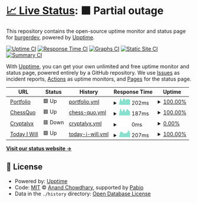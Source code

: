 # [📈 Live Status](https://status.chessquo.com): <!--live status--> **🟧 Partial outage**

This repository contains the open-source uptime monitor and status page for [burgerdev](https://matthewhajec.dev/), powered by [Upptime](https://github.com/upptime/upptime).

[![Uptime CI](https://github.com/matthew-hajec/chessquo-status/workflows/Uptime%20CI/badge.svg)](https://github.com/matthew-hajec/chessquo-status/actions?query=workflow%3A%22Uptime+CI%22)
[![Response Time CI](https://github.com/matthew-hajec/chessquo-status/workflows/Response%20Time%20CI/badge.svg)](https://github.com/matthew-hajec/chessquo-status/actions?query=workflow%3A%22Response+Time+CI%22)
[![Graphs CI](https://github.com/matthew-hajec/chessquo-status/workflows/Graphs%20CI/badge.svg)](https://github.com/matthew-hajec/chessquo-status/actions?query=workflow%3A%22Graphs+CI%22)
[![Static Site CI](https://github.com/matthew-hajec/chessquo-status/workflows/Static%20Site%20CI/badge.svg)](https://github.com/matthew-hajec/chessquo-status/actions?query=workflow%3A%22Static+Site+CI%22)
[![Summary CI](https://github.com/matthew-hajec/chessquo-status/workflows/Summary%20CI/badge.svg)](https://github.com/matthew-hajec/chessquo-status/actions?query=workflow%3A%22Summary+CI%22)

With [Upptime](https://upptime.js.org), you can get your own unlimited and free uptime monitor and status page, powered entirely by a GitHub repository. We use [Issues](https://github.com/matthew-hajec/chessquo-status/issues) as incident reports, [Actions](https://github.com/matthew-hajec/chessquo-status/actions) as uptime monitors, and [Pages](https://status.chessquo.com) for the status page.

<!--start: status pages-->
<!-- This summary is generated by Upptime (https://github.com/upptime/upptime) -->
<!-- Do not edit this manually, your changes will be overwritten -->
<!-- prettier-ignore -->
| URL | Status | History | Response Time | Uptime |
| --- | ------ | ------- | ------------- | ------ |
| <img alt="" src="https://icons.duckduckgo.com/ip3/matthewhajec.dev.ico" height="13"> [Portfolio](https://matthewhajec.dev/) | 🟩 Up | [portfolio.yml](https://github.com/matthew-hajec/portfolio_upptime/commits/HEAD/history/portfolio.yml) | <details><summary><img alt="Response time graph" src="./graphs/portfolio/response-time-week.png" height="20"> 202ms</summary><br><a href="https://status.matthewhajec.dev/history/portfolio"><img alt="Response time 218" src="https://img.shields.io/endpoint?url=https%3A%2F%2Fraw.githubusercontent.com%2Fmatthew-hajec%2Fportfolio_upptime%2FHEAD%2Fapi%2Fportfolio%2Fresponse-time.json"></a><br><a href="https://status.matthewhajec.dev/history/portfolio"><img alt="24-hour response time 173" src="https://img.shields.io/endpoint?url=https%3A%2F%2Fraw.githubusercontent.com%2Fmatthew-hajec%2Fportfolio_upptime%2FHEAD%2Fapi%2Fportfolio%2Fresponse-time-day.json"></a><br><a href="https://status.matthewhajec.dev/history/portfolio"><img alt="7-day response time 202" src="https://img.shields.io/endpoint?url=https%3A%2F%2Fraw.githubusercontent.com%2Fmatthew-hajec%2Fportfolio_upptime%2FHEAD%2Fapi%2Fportfolio%2Fresponse-time-week.json"></a><br><a href="https://status.matthewhajec.dev/history/portfolio"><img alt="30-day response time 212" src="https://img.shields.io/endpoint?url=https%3A%2F%2Fraw.githubusercontent.com%2Fmatthew-hajec%2Fportfolio_upptime%2FHEAD%2Fapi%2Fportfolio%2Fresponse-time-month.json"></a><br><a href="https://status.matthewhajec.dev/history/portfolio"><img alt="1-year response time 218" src="https://img.shields.io/endpoint?url=https%3A%2F%2Fraw.githubusercontent.com%2Fmatthew-hajec%2Fportfolio_upptime%2FHEAD%2Fapi%2Fportfolio%2Fresponse-time-year.json"></a></details> | <details><summary><a href="https://status.matthewhajec.dev/history/portfolio">100.00%</a></summary><a href="https://status.matthewhajec.dev/history/portfolio"><img alt="All-time uptime 100.00%" src="https://img.shields.io/endpoint?url=https%3A%2F%2Fraw.githubusercontent.com%2Fmatthew-hajec%2Fportfolio_upptime%2FHEAD%2Fapi%2Fportfolio%2Fuptime.json"></a><br><a href="https://status.matthewhajec.dev/history/portfolio"><img alt="24-hour uptime 100.00%" src="https://img.shields.io/endpoint?url=https%3A%2F%2Fraw.githubusercontent.com%2Fmatthew-hajec%2Fportfolio_upptime%2FHEAD%2Fapi%2Fportfolio%2Fuptime-day.json"></a><br><a href="https://status.matthewhajec.dev/history/portfolio"><img alt="7-day uptime 100.00%" src="https://img.shields.io/endpoint?url=https%3A%2F%2Fraw.githubusercontent.com%2Fmatthew-hajec%2Fportfolio_upptime%2FHEAD%2Fapi%2Fportfolio%2Fuptime-week.json"></a><br><a href="https://status.matthewhajec.dev/history/portfolio"><img alt="30-day uptime 100.00%" src="https://img.shields.io/endpoint?url=https%3A%2F%2Fraw.githubusercontent.com%2Fmatthew-hajec%2Fportfolio_upptime%2FHEAD%2Fapi%2Fportfolio%2Fuptime-month.json"></a><br><a href="https://status.matthewhajec.dev/history/portfolio"><img alt="1-year uptime 100.00%" src="https://img.shields.io/endpoint?url=https%3A%2F%2Fraw.githubusercontent.com%2Fmatthew-hajec%2Fportfolio_upptime%2FHEAD%2Fapi%2Fportfolio%2Fuptime-year.json"></a></details>
| <img alt="" src="https://icons.duckduckgo.com/ip3/chessquo.com.ico" height="13"> [ChessQuo](https://chessquo.com/) | 🟩 Up | [chess-quo.yml](https://github.com/matthew-hajec/portfolio_upptime/commits/HEAD/history/chess-quo.yml) | <details><summary><img alt="Response time graph" src="./graphs/chess-quo/response-time-week.png" height="20"> 187ms</summary><br><a href="https://status.matthewhajec.dev/history/chess-quo"><img alt="Response time 193" src="https://img.shields.io/endpoint?url=https%3A%2F%2Fraw.githubusercontent.com%2Fmatthew-hajec%2Fportfolio_upptime%2FHEAD%2Fapi%2Fchess-quo%2Fresponse-time.json"></a><br><a href="https://status.matthewhajec.dev/history/chess-quo"><img alt="24-hour response time 147" src="https://img.shields.io/endpoint?url=https%3A%2F%2Fraw.githubusercontent.com%2Fmatthew-hajec%2Fportfolio_upptime%2FHEAD%2Fapi%2Fchess-quo%2Fresponse-time-day.json"></a><br><a href="https://status.matthewhajec.dev/history/chess-quo"><img alt="7-day response time 187" src="https://img.shields.io/endpoint?url=https%3A%2F%2Fraw.githubusercontent.com%2Fmatthew-hajec%2Fportfolio_upptime%2FHEAD%2Fapi%2Fchess-quo%2Fresponse-time-week.json"></a><br><a href="https://status.matthewhajec.dev/history/chess-quo"><img alt="30-day response time 190" src="https://img.shields.io/endpoint?url=https%3A%2F%2Fraw.githubusercontent.com%2Fmatthew-hajec%2Fportfolio_upptime%2FHEAD%2Fapi%2Fchess-quo%2Fresponse-time-month.json"></a><br><a href="https://status.matthewhajec.dev/history/chess-quo"><img alt="1-year response time 193" src="https://img.shields.io/endpoint?url=https%3A%2F%2Fraw.githubusercontent.com%2Fmatthew-hajec%2Fportfolio_upptime%2FHEAD%2Fapi%2Fchess-quo%2Fresponse-time-year.json"></a></details> | <details><summary><a href="https://status.matthewhajec.dev/history/chess-quo">100.00%</a></summary><a href="https://status.matthewhajec.dev/history/chess-quo"><img alt="All-time uptime 100.00%" src="https://img.shields.io/endpoint?url=https%3A%2F%2Fraw.githubusercontent.com%2Fmatthew-hajec%2Fportfolio_upptime%2FHEAD%2Fapi%2Fchess-quo%2Fuptime.json"></a><br><a href="https://status.matthewhajec.dev/history/chess-quo"><img alt="24-hour uptime 100.00%" src="https://img.shields.io/endpoint?url=https%3A%2F%2Fraw.githubusercontent.com%2Fmatthew-hajec%2Fportfolio_upptime%2FHEAD%2Fapi%2Fchess-quo%2Fuptime-day.json"></a><br><a href="https://status.matthewhajec.dev/history/chess-quo"><img alt="7-day uptime 100.00%" src="https://img.shields.io/endpoint?url=https%3A%2F%2Fraw.githubusercontent.com%2Fmatthew-hajec%2Fportfolio_upptime%2FHEAD%2Fapi%2Fchess-quo%2Fuptime-week.json"></a><br><a href="https://status.matthewhajec.dev/history/chess-quo"><img alt="30-day uptime 100.00%" src="https://img.shields.io/endpoint?url=https%3A%2F%2Fraw.githubusercontent.com%2Fmatthew-hajec%2Fportfolio_upptime%2FHEAD%2Fapi%2Fchess-quo%2Fuptime-month.json"></a><br><a href="https://status.matthewhajec.dev/history/chess-quo"><img alt="1-year uptime 100.00%" src="https://img.shields.io/endpoint?url=https%3A%2F%2Fraw.githubusercontent.com%2Fmatthew-hajec%2Fportfolio_upptime%2FHEAD%2Fapi%2Fchess-quo%2Fuptime-year.json"></a></details>
| <img alt="" src="https://icons.duckduckgo.com/ip3/cryptalyx.com.ico" height="13"> [Cryptalyx](https://cryptalyx.com/) | 🟥 Down | [cryptalyx.yml](https://github.com/matthew-hajec/portfolio_upptime/commits/HEAD/history/cryptalyx.yml) | <details><summary><img alt="Response time graph" src="./graphs/cryptalyx/response-time-week.png" height="20"> 0ms</summary><br><a href="https://status.matthewhajec.dev/history/cryptalyx"><img alt="Response time 154" src="https://img.shields.io/endpoint?url=https%3A%2F%2Fraw.githubusercontent.com%2Fmatthew-hajec%2Fportfolio_upptime%2FHEAD%2Fapi%2Fcryptalyx%2Fresponse-time.json"></a><br><a href="https://status.matthewhajec.dev/history/cryptalyx"><img alt="24-hour response time 0" src="https://img.shields.io/endpoint?url=https%3A%2F%2Fraw.githubusercontent.com%2Fmatthew-hajec%2Fportfolio_upptime%2FHEAD%2Fapi%2Fcryptalyx%2Fresponse-time-day.json"></a><br><a href="https://status.matthewhajec.dev/history/cryptalyx"><img alt="7-day response time 0" src="https://img.shields.io/endpoint?url=https%3A%2F%2Fraw.githubusercontent.com%2Fmatthew-hajec%2Fportfolio_upptime%2FHEAD%2Fapi%2Fcryptalyx%2Fresponse-time-week.json"></a><br><a href="https://status.matthewhajec.dev/history/cryptalyx"><img alt="30-day response time 0" src="https://img.shields.io/endpoint?url=https%3A%2F%2Fraw.githubusercontent.com%2Fmatthew-hajec%2Fportfolio_upptime%2FHEAD%2Fapi%2Fcryptalyx%2Fresponse-time-month.json"></a><br><a href="https://status.matthewhajec.dev/history/cryptalyx"><img alt="1-year response time 154" src="https://img.shields.io/endpoint?url=https%3A%2F%2Fraw.githubusercontent.com%2Fmatthew-hajec%2Fportfolio_upptime%2FHEAD%2Fapi%2Fcryptalyx%2Fresponse-time-year.json"></a></details> | <details><summary><a href="https://status.matthewhajec.dev/history/cryptalyx">0.00%</a></summary><a href="https://status.matthewhajec.dev/history/cryptalyx"><img alt="All-time uptime 38.69%" src="https://img.shields.io/endpoint?url=https%3A%2F%2Fraw.githubusercontent.com%2Fmatthew-hajec%2Fportfolio_upptime%2FHEAD%2Fapi%2Fcryptalyx%2Fuptime.json"></a><br><a href="https://status.matthewhajec.dev/history/cryptalyx"><img alt="24-hour uptime 0.00%" src="https://img.shields.io/endpoint?url=https%3A%2F%2Fraw.githubusercontent.com%2Fmatthew-hajec%2Fportfolio_upptime%2FHEAD%2Fapi%2Fcryptalyx%2Fuptime-day.json"></a><br><a href="https://status.matthewhajec.dev/history/cryptalyx"><img alt="7-day uptime 0.00%" src="https://img.shields.io/endpoint?url=https%3A%2F%2Fraw.githubusercontent.com%2Fmatthew-hajec%2Fportfolio_upptime%2FHEAD%2Fapi%2Fcryptalyx%2Fuptime-week.json"></a><br><a href="https://status.matthewhajec.dev/history/cryptalyx"><img alt="30-day uptime 0.00%" src="https://img.shields.io/endpoint?url=https%3A%2F%2Fraw.githubusercontent.com%2Fmatthew-hajec%2Fportfolio_upptime%2FHEAD%2Fapi%2Fcryptalyx%2Fuptime-month.json"></a><br><a href="https://status.matthewhajec.dev/history/cryptalyx"><img alt="1-year uptime 38.69%" src="https://img.shields.io/endpoint?url=https%3A%2F%2Fraw.githubusercontent.com%2Fmatthew-hajec%2Fportfolio_upptime%2FHEAD%2Fapi%2Fcryptalyx%2Fuptime-year.json"></a></details>
| <img alt="" src="https://icons.duckduckgo.com/ip3/bangrew.com.ico" height="13"> [Today I Will](https://bangrew.com/) | 🟩 Up | [today-i-will.yml](https://github.com/matthew-hajec/portfolio_upptime/commits/HEAD/history/today-i-will.yml) | <details><summary><img alt="Response time graph" src="./graphs/today-i-will/response-time-week.png" height="20"> 207ms</summary><br><a href="https://status.matthewhajec.dev/history/today-i-will"><img alt="Response time 235" src="https://img.shields.io/endpoint?url=https%3A%2F%2Fraw.githubusercontent.com%2Fmatthew-hajec%2Fportfolio_upptime%2FHEAD%2Fapi%2Ftoday-i-will%2Fresponse-time.json"></a><br><a href="https://status.matthewhajec.dev/history/today-i-will"><img alt="24-hour response time 145" src="https://img.shields.io/endpoint?url=https%3A%2F%2Fraw.githubusercontent.com%2Fmatthew-hajec%2Fportfolio_upptime%2FHEAD%2Fapi%2Ftoday-i-will%2Fresponse-time-day.json"></a><br><a href="https://status.matthewhajec.dev/history/today-i-will"><img alt="7-day response time 207" src="https://img.shields.io/endpoint?url=https%3A%2F%2Fraw.githubusercontent.com%2Fmatthew-hajec%2Fportfolio_upptime%2FHEAD%2Fapi%2Ftoday-i-will%2Fresponse-time-week.json"></a><br><a href="https://status.matthewhajec.dev/history/today-i-will"><img alt="30-day response time 196" src="https://img.shields.io/endpoint?url=https%3A%2F%2Fraw.githubusercontent.com%2Fmatthew-hajec%2Fportfolio_upptime%2FHEAD%2Fapi%2Ftoday-i-will%2Fresponse-time-month.json"></a><br><a href="https://status.matthewhajec.dev/history/today-i-will"><img alt="1-year response time 235" src="https://img.shields.io/endpoint?url=https%3A%2F%2Fraw.githubusercontent.com%2Fmatthew-hajec%2Fportfolio_upptime%2FHEAD%2Fapi%2Ftoday-i-will%2Fresponse-time-year.json"></a></details> | <details><summary><a href="https://status.matthewhajec.dev/history/today-i-will">100.00%</a></summary><a href="https://status.matthewhajec.dev/history/today-i-will"><img alt="All-time uptime 100.00%" src="https://img.shields.io/endpoint?url=https%3A%2F%2Fraw.githubusercontent.com%2Fmatthew-hajec%2Fportfolio_upptime%2FHEAD%2Fapi%2Ftoday-i-will%2Fuptime.json"></a><br><a href="https://status.matthewhajec.dev/history/today-i-will"><img alt="24-hour uptime 100.00%" src="https://img.shields.io/endpoint?url=https%3A%2F%2Fraw.githubusercontent.com%2Fmatthew-hajec%2Fportfolio_upptime%2FHEAD%2Fapi%2Ftoday-i-will%2Fuptime-day.json"></a><br><a href="https://status.matthewhajec.dev/history/today-i-will"><img alt="7-day uptime 100.00%" src="https://img.shields.io/endpoint?url=https%3A%2F%2Fraw.githubusercontent.com%2Fmatthew-hajec%2Fportfolio_upptime%2FHEAD%2Fapi%2Ftoday-i-will%2Fuptime-week.json"></a><br><a href="https://status.matthewhajec.dev/history/today-i-will"><img alt="30-day uptime 100.00%" src="https://img.shields.io/endpoint?url=https%3A%2F%2Fraw.githubusercontent.com%2Fmatthew-hajec%2Fportfolio_upptime%2FHEAD%2Fapi%2Ftoday-i-will%2Fuptime-month.json"></a><br><a href="https://status.matthewhajec.dev/history/today-i-will"><img alt="1-year uptime 100.00%" src="https://img.shields.io/endpoint?url=https%3A%2F%2Fraw.githubusercontent.com%2Fmatthew-hajec%2Fportfolio_upptime%2FHEAD%2Fapi%2Ftoday-i-will%2Fuptime-year.json"></a></details>

<!--end: status pages-->

[**Visit our status website →**](https://status.chessquo.com)

## 📄 License

- Powered by: [Upptime](https://github.com/upptime/upptime)
- Code: [MIT](./LICENSE) © [Anand Chowdhary](https://anandchowdhary.com), supported by [Pabio](https://pabio.com)
- Data in the `./history` directory: [Open Database License](https://opendatacommons.org/licenses/odbl/1-0/)

